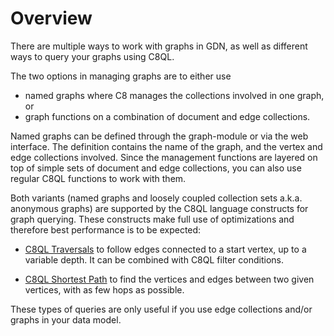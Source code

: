 # Overview

There are multiple ways to work with graphs in GDN, as well as different ways to query your graphs using C8QL.

The two options in managing graphs are to either use

- named graphs where C8 manages the collections involved in one graph, or
- graph functions on a combination of document and edge collections.

Named graphs can be defined through the graph-module or via the web interface. The definition contains the name of the graph, and the vertex and edge collections involved. Since the management functions are layered on top of simple sets of document and edge collections, you can also use regular C8QL functions to work with them. 

Both variants (named graphs and loosely coupled collection sets a.k.a. anonymous graphs) are supported by the C8QL language constructs for graph querying. These constructs make full use of optimizations and therefore best performance is to be expected:

- [C8QL Traversals](traversals.md) to follow edges connected to a start vertex, up to a variable depth. It can be combined with C8QL filter conditions.

- [C8QL Shortest Path](shortest-path.md) to find the vertices and edges between two given vertices, with as few hops as possible.

These types of queries are only useful if you use edge collections and/or graphs in your data model.
